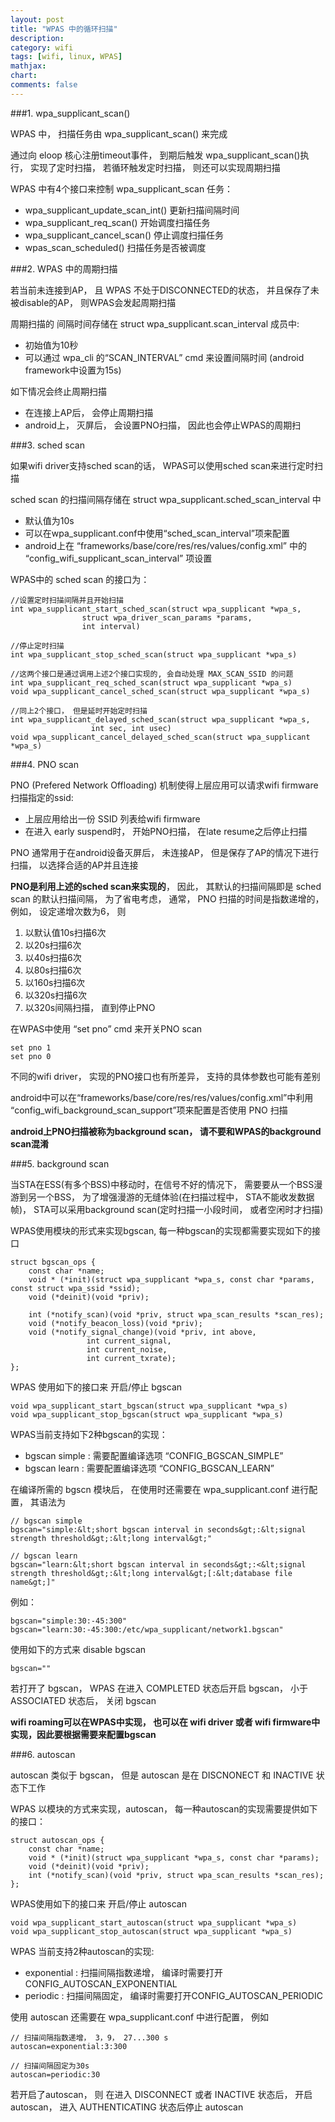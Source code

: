 ```yaml
---
layout: post
title: "WPAS 中的循环扫描"
description:
category: wifi
tags: [wifi, linux, WPAS]
mathjax: 
chart:
comments: false
---
```


###1. wpa_supplicant_scan()

WPAS 中， 扫描任务由 wpa_supplicant_scan() 来完成

通过向 eloop 核心注册timeout事件， 到期后触发 wpa_supplicant_scan()执行， 实现了定时扫描， 若循环触发定时扫描， 则还可以实现周期扫描

WPAS 中有4个接口来控制 wpa_supplicant_scan 任务：

+ wpa_supplicant_update_scan_int() 更新扫描间隔时间
+ wpa_supplicant_req_scan() 开始调度扫描任务
+ wpa_supplicant_cancel_scan() 停止调度扫描任务
+ wpas_scan_scheduled() 扫描任务是否被调度

###2. WPAS 中的周期扫描

若当前未连接到AP， 且 WPAS 不处于DISCONNECTED的状态， 并且保存了未被disable的AP， 则WPAS会发起周期扫描

周期扫描的 间隔时间存储在 struct wpa_supplicant.scan_interval 成员中:

+ 初始值为10秒
+ 可以通过 wpa_cli 的“SCAN_INTERVAL” cmd 来设置间隔时间 (android framework中设置为15s)

如下情况会终止周期扫描

+ 在连接上AP后， 会停止周期扫描
+ android上， 灭屏后， 会设置PNO扫描， 因此也会停止WPAS的周期扫

###3. sched scan

如果wifi driver支持sched scan的话， WPAS可以使用sched scan来进行定时扫描

sched scan 的扫描间隔存储在 struct wpa_supplicant.sched_scan_interval 中

+ 默认值为10s
+ 可以在wpa_supplicant.conf中使用“sched_scan_interval”项来配置
+ android上在 “frameworks/base/core/res/res/values/config.xml” 中的 “config_wifi_supplicant_scan_interval” 项设置

WPAS中的 sched scan 的接口为：

	//设置定时扫描间隔并且开始扫描
	int wpa_supplicant_start_sched_scan(struct wpa_supplicant *wpa_s,
				    struct wpa_driver_scan_params *params,
				    int interval)

	//停止定时扫描
	int wpa_supplicant_stop_sched_scan(struct wpa_supplicant *wpa_s)

	//这两个接口是通过调用上述2个接口实现的, 会自动处理 MAX_SCAN_SSID 的问题
	int wpa_supplicant_req_sched_scan(struct wpa_supplicant *wpa_s)
	void wpa_supplicant_cancel_sched_scan(struct wpa_supplicant *wpa_s)

	//同上2个接口， 但是延时开始定时扫描
	int wpa_supplicant_delayed_sched_scan(struct wpa_supplicant *wpa_s,
				      int sec, int usec)
	void wpa_supplicant_cancel_delayed_sched_scan(struct wpa_supplicant *wpa_s)

###4. PNO scan

PNO (Prefered Network Offloading) 机制使得上层应用可以请求wifi firmware扫描指定的ssid:

+ 上层应用给出一份 SSID 列表给wifi firmware
+ 在进入 early suspend时， 开始PNO扫描， 在late resume之后停止扫描

PNO 通常用于在android设备灭屏后， 未连接AP， 但是保存了AP的情况下进行扫描， 以选择合适的AP并且连接

**PNO是利用上述的sched scan来实现的**， 因此， 其默认的扫描间隔即是 sched scan 的默认扫描间隔， 为了省电考虑， 通常， PNO 扫描的时间是指数递增的， 例如， 设定递增次数为6， 则

1. 以默认值10s扫描6次
2. 以20s扫描6次
3. 以40s扫描6次
4. 以80s扫描6次
5. 以160s扫描6次
6. 以320s扫描6次
7. 以320s间隔扫描， 直到停止PNO

在WPAS中使用 “set pno” cmd 来开关PNO scan

	set pno 1
	set pno 0

不同的wifi driver， 实现的PNO接口也有所差异， 支持的具体参数也可能有差别

android中可以在“frameworks/base/core/res/res/values/config.xml”中利用 “config_wifi_background_scan_support”项来配置是否使用 PNO 扫描

**android上PNO扫描被称为background scan， 请不要和WPAS的background scan混淆**

###5. background scan

当STA在ESS(有多个BSS)中移动时，在信号不好的情况下， 需要要从一个BSS漫游到另一个BSS， 为了增强漫游的无缝体验(在扫描过程中， STA不能收发数据帧)， STA可以采用background scan(定时扫描一小段时间， 或者空闲时才扫描)

WPAS使用模块的形式来实现bgscan, 每一种bgscan的实现都需要实现如下的接口

	struct bgscan_ops {
		const char *name;
		void * (*init)(struct wpa_supplicant *wpa_s, const char *params, const struct wpa_ssid *ssid);
		void (*deinit)(void *priv);

		int (*notify_scan)(void *priv, struct wpa_scan_results *scan_res);
		void (*notify_beacon_loss)(void *priv);
		void (*notify_signal_change)(void *priv, int above,
				     int current_signal,
				     int current_noise,
				     int current_txrate);
	};

WPAS 使用如下的接口来 开启/停止 bgscan

	void wpa_supplicant_start_bgscan(struct wpa_supplicant *wpa_s)
	void wpa_supplicant_stop_bgscan(struct wpa_supplicant *wpa_s)

WPAS当前支持如下2种bgscan的实现：

+ bgscan simple : 需要配置编译选项 “CONFIG_BGSCAN_SIMPLE”
+ bgscan learn : 需要配置编译选项 “CONFIG_BGSCAN_LEARN”

在编译所需的 bgscn 模块后， 在使用时还需要在 wpa_supplicant.conf 进行配置， 其语法为

	// bgscan simple
	bgscan="simple:&lt;short bgscan interval in seconds&gt;:&lt;signal strength threshold&gt;:&lt;long interval&gt;"

	// bgscan learn
	bgscan="learn:&lt;short bgscan interval in seconds&gt;:<&lt;signal strength threshold&gt;:&lt;long interval&gt;[:&lt;database file name&gt;]"

例如：

	bgscan="simple:30:-45:300"
	bgscan="learn:30:-45:300:/etc/wpa_supplicant/network1.bgscan"

使用如下的方式来 disable bgscan

	bgscan=""

若打开了 bgscan， WPAS 在进入 COMPLETED 状态后开启 bgscan， 小于 ASSOCIATED 状态后， 关闭 bgscan

**wifi roaming可以在WPAS中实现， 也可以在 wifi driver 或者 wifi firmware中实现，因此要根据需要来配置bgscan**

###6. autoscan

autoscan 类似于 bgscan， 但是 autoscan 是在 DISCNONECT 和 INACTIVE 状态下工作

WPAS 以模块的方式来实现，autoscan， 每一种autoscan的实现需要提供如下的接口：

	struct autoscan_ops {
		const char *name;
		void * (*init)(struct wpa_supplicant *wpa_s, const char *params);
		void (*deinit)(void *priv);
		int (*notify_scan)(void *priv, struct wpa_scan_results *scan_res);
	};

WPAS使用如下的接口来 开启/停止 autoscan

	void wpa_supplicant_start_autoscan(struct wpa_supplicant *wpa_s)
	void wpa_supplicant_stop_autoscan(struct wpa_supplicant *wpa_s)

WPAS 当前支持2种autoscan的实现:

+ exponential : 扫描间隔指数递增， 编译时需要打开 CONFIG_AUTOSCAN_EXPONENTIAL
+ periodic : 扫描间隔固定， 编译时需要打开CONFIG_AUTOSCAN_PERIODIC 

使用 autoscan 还需要在 wpa_supplicant.conf  中进行配置， 例如

	// 扫描间隔指数递增， 3，9， 27...300 s
	autoscan=exponential:3:300

	// 扫描间隔固定为30s
	autoscan=periodic:30

若开启了autoscan， 则 在进入 DISCONNECT 或者 INACTIVE 状态后， 开启 autoscan， 进入 AUTHENTICATING 状态后停止 autoscan
